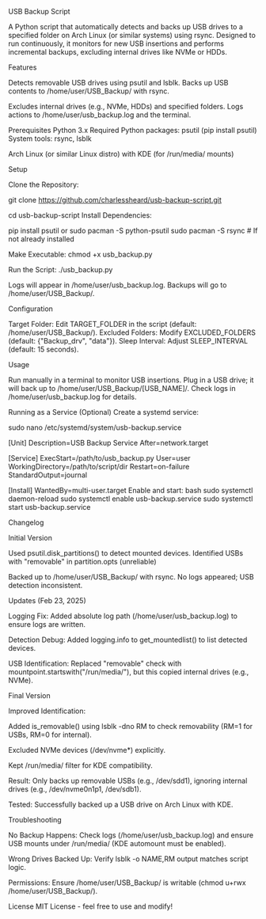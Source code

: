 
USB Backup Script

A Python script that automatically detects and backs up USB drives to a specified folder on Arch Linux (or similar systems) using rsync. Designed to run continuously, it monitors for new USB insertions and performs incremental backups, excluding internal drives like NVMe or HDDs.


Features

Detects removable USB drives using psutil and lsblk.
Backs up USB contents to /home/user/USB_Backup/ with rsync.

Excludes internal drives (e.g., NVMe, HDDs) and specified folders.
Logs actions to /home/user/usb_backup.log and the terminal.


Prerequisites
Python 3.x
Required Python packages: psutil (pip install psutil)
System tools: rsync, lsblk

Arch Linux (or similar Linux distro) with KDE (for /run/media/ mounts)

Setup

Clone the Repository:

git clone https://github.com/charlessheard/usb-backup-script.git

cd usb-backup-script
Install Dependencies:

pip install psutil or sudo pacman -S python-psutil
sudo pacman -S rsync  # If not already installed

Make Executable:
chmod +x usb_backup.py

Run the Script:
./usb_backup.py

Logs will appear in /home/user/usb_backup.log.
Backups will go to /home/user/USB_Backup/.


Configuration

Target Folder: Edit TARGET_FOLDER in the script (default: /home/user/USB_Backup/).
Excluded Folders: Modify EXCLUDED_FOLDERS (default: {"Backup_drv", "data"}).
Sleep Interval: Adjust SLEEP_INTERVAL (default: 15 seconds).


Usage

Run manually in a terminal to monitor USB insertions.
Plug in a USB drive; it will back up to /home/user/USB_Backup/[USB_NAME]/.
Check logs in /home/user/usb_backup.log for details.

Running as a Service (Optional)
Create a systemd service:

sudo nano /etc/systemd/system/usb-backup.service

[Unit]
Description=USB Backup Service
After=network.target

[Service]
ExecStart=/path/to/usb_backup.py
User=user
WorkingDirectory=/path/to/script/dir
Restart=on-failure
StandardOutput=journal

[Install]
WantedBy=multi-user.target
Enable and start:
bash
sudo systemctl daemon-reload
sudo systemctl enable usb-backup.service
sudo systemctl start usb-backup.service


Changelog

Initial Version

Used psutil.disk_partitions() to detect mounted devices.
Identified USBs with "removable" in partition.opts (unreliable)

Backed up to /home/user/USB_Backup/ with rsync.
No logs appeared; USB detection inconsistent.

Updates (Feb 23, 2025)

Logging Fix: Added absolute log path (/home/user/usb_backup.log) to ensure logs are written.

Detection Debug: Added logging.info to get_mountedlist() to list detected devices.

USB Identification: Replaced "removable" check with mountpoint.startswith("/run/media/"), but this copied internal drives (e.g., NVMe).

Final Version

Improved Identification:

Added is_removable() using lsblk -dno RM to check removability (RM=1 for USBs, RM=0 for internal).

Excluded NVMe devices (/dev/nvme*) explicitly.

Kept /run/media/ filter for KDE compatibility.

Result: Only backs up removable USBs (e.g., /dev/sdd1), ignoring internal drives (e.g., /dev/nvme0n1p1, /dev/sdb1).

Tested: Successfully backed up a USB drive on Arch Linux with KDE.

Troubleshooting

No Backup Happens: Check logs (/home/user/usb_backup.log) and ensure USB mounts under /run/media/ (KDE automount must be enabled).

Wrong Drives Backed Up: Verify lsblk -o NAME,RM output matches script logic.

Permissions: Ensure /home/user/USB_Backup/ is writable (chmod u+rwx /home/user/USB_Backup/).

License
MIT License - feel free to use and modify!

